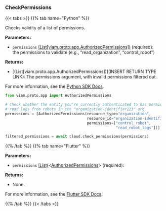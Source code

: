 ### CheckPermissions

{{< tabs >}}
{{% tab name="Python" %}}

Checks validity of a list of permissions.

**Parameters:**

- `permissions` [(List[viam.proto.app.AuthorizedPermissions])](https://python.viam.dev/autoapi/viam/proto/app/index.html#viam.proto.app.AuthorizedPermissions) (required): the permissions to validate (e.g., “read_organization”, “control_robot”)

**Returns:**

- [(List[viam.proto.app.AuthorizedPermissions])](INSERT RETURN TYPE LINK): The permissions argument, with invalid permissions filtered out.

For more information, see the [Python SDK Docs](https://python.viam.dev/autoapi/viam/app/app_client/index.html#viam.app.app_client.AppClient.check_permissions).

``` python {class="line-numbers linkable-line-numbers"}
from viam.proto.app import AuthorizedPermissions

# Check whether the entity you're currently authenticated to has permission to control and/or
# read logs from robots in the "organization-identifier123" org
permissions = [AuthorizedPermissions(resource_type="organization",
                                     resource_id="organization-identifier123",
                                     permissions=["control_robot",
                                                  "read_robot_logs"])]

filtered_permissions = await cloud.check_permissions(permissions)
```

{{% /tab %}}
{{% tab name="Flutter" %}}

**Parameters:**

- `permissions` [(List)](https://api.flutter.dev/flutter/dart-core/List-class.html)<[AuthorizedPermissions](https://flutter.viam.dev/viam_protos.app.app/AuthorizedPermissions-class.html)> (required):

**Returns:**

- None.

For more information, see the [Flutter SDK Docs](https://flutter.viam.dev/viam_protos.app.app/AppServiceClient/checkPermissions.html).

{{% /tab %}}
{{< /tabs >}}
